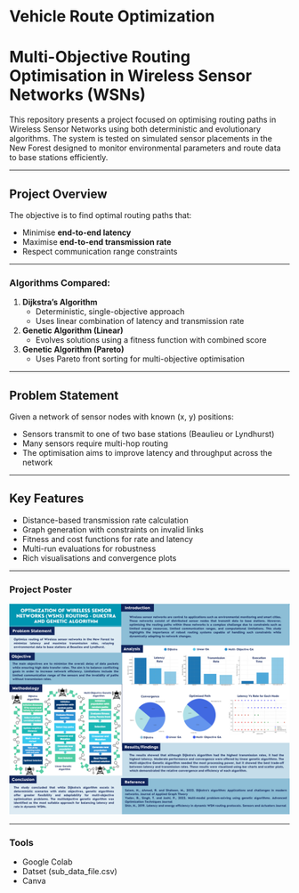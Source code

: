 # Vehicle Route Optimization
# Multi-Objective Routing Optimisation in Wireless Sensor Networks (WSNs)

This repository presents a project focused on optimising routing paths in Wireless Sensor Networks using both deterministic and evolutionary algorithms. The system is tested on simulated sensor placements in the New Forest designed to monitor environmental parameters and route data to base stations efficiently.

--- 

## Project Overview

The objective is to find optimal routing paths that:
- Minimise **end-to-end latency**
- Maximise **end-to-end transmission rate**
- Respect communication range constraints

---

### Algorithms Compared:
1. **Dijkstra’s Algorithm**  
   - Deterministic, single-objective approach
   - Uses linear combination of latency and transmission rate
2. **Genetic Algorithm (Linear)**  
   - Evolves solutions using a fitness function with combined score
3. **Genetic Algorithm (Pareto)**  
   - Uses Pareto front sorting for multi-objective optimisation

---

## Problem Statement

Given a network of sensor nodes with known (x, y) positions:
- Sensors transmit to one of two base stations (Beaulieu or Lyndhurst)
- Many sensors require multi-hop routing
- The optimisation aims to improve latency and throughput across the network

---

## Key Features

- Distance-based transmission rate calculation
- Graph generation with constraints on invalid links
- Fitness and cost functions for rate and latency
- Multi-run evaluations for robustness
- Rich visualisations and convergence plots

---

### Project Poster

![Optimization of Wireless Sensor Networks Routing](Poster.Final.png)

---

### Tools
- Google Colab
- Datset (sub_data_file.csv)
- Canva



